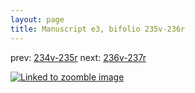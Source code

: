 ```yaml
---
layout: page
title: Manuscript e3, bifolio 235v-236r
---
```


prev: [234v-235r](../234v-235r/) next: [236v-237r](../236v-237r/)



[![Linked to zoomble image](http://www.homermultitext.org/iipsrv?IIIF=/project/homer/pyramidal/deepzoom/hmt/e3bifolio/v1/vb_235v_236r.tif/full/2000,/0/default.jpg)](http://www.homermultitext.org/ict2/?urn=urn:cite2:hmt:e3bifolio.v1:vb_235v_236r)

